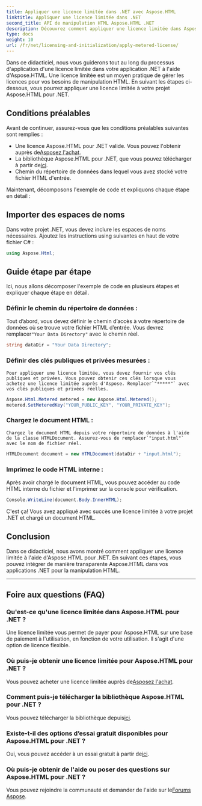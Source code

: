 ```yaml
---
title: Appliquer une licence limitée dans .NET avec Aspose.HTML
linktitle: Appliquer une licence limitée dans .NET
second_title: API de manipulation HTML Aspose.HTML .NET
description: Découvrez comment appliquer une licence limitée dans Aspose.HTML pour .NET. Gérez efficacement vos besoins en manipulation HTML. Commencez maintenant!
type: docs
weight: 10
url: /fr/net/licensing-and-initialization/apply-metered-license/
---
```

Dans ce didacticiel, nous vous guiderons tout au long du processus d'application d'une licence limitée dans votre application .NET à l'aide d'Aspose.HTML. Une licence limitée est un moyen pratique de gérer les licences pour vos besoins de manipulation HTML. En suivant les étapes ci-dessous, vous pourrez appliquer une licence limitée à votre projet Aspose.HTML pour .NET.

## Conditions préalables

Avant de continuer, assurez-vous que les conditions préalables suivantes sont remplies :

-  Une licence Aspose.HTML pour .NET valide. Vous pouvez l'obtenir auprès de[Asposez l'achat](https://purchase.aspose.com/buy).
-  La bibliothèque Aspose.HTML pour .NET, que vous pouvez télécharger à partir de[ici](https://releases.aspose.com/html/net/).
- Chemin du répertoire de données dans lequel vous avez stocké votre fichier HTML d'entrée.

Maintenant, décomposons l'exemple de code et expliquons chaque étape en détail :

## Importer des espaces de noms

Dans votre projet .NET, vous devez inclure les espaces de noms nécessaires. Ajoutez les instructions using suivantes en haut de votre fichier C# :

```csharp
using Aspose.Html;
```

## Guide étape par étape

Ici, nous allons décomposer l'exemple de code en plusieurs étapes et expliquer chaque étape en détail.

### Définir le chemin du répertoire de données :

   Tout d’abord, vous devez définir le chemin d’accès à votre répertoire de données où se trouve votre fichier HTML d’entrée. Vous devrez remplacer`"Your Data Directory"` avec le chemin réel.

   ```csharp
   string dataDir = "Your Data Directory";
   ```

### Définir des clés publiques et privées mesurées :

    Pour appliquer une licence limitée, vous devez fournir vos clés publiques et privées. Vous pouvez obtenir ces clés lorsque vous achetez une licence limitée auprès d'Aspose. Remplacer`"*****"` avec vos clés publiques et privées réelles.

   ```csharp
   Aspose.Html.Metered metered = new Aspose.Html.Metered();
   metered.SetMeteredKey("YOUR_PUBLIC_KEY", "YOUR_PRIVATE_KEY");
   ```

### Chargez le document HTML :

    Chargez le document HTML depuis votre répertoire de données à l'aide de la classe HTMLDocument. Assurez-vous de remplacer`"input.html"` avec le nom de fichier réel.

   ```csharp
   HTMLDocument document = new HTMLDocument(dataDir + "input.html");
   ```

### Imprimez le code HTML interne :

   Après avoir chargé le document HTML, vous pouvez accéder au code HTML interne du fichier et l'imprimer sur la console pour vérification.

   ```csharp
   Console.WriteLine(document.Body.InnerHTML);
   ```

C'est ça! Vous avez appliqué avec succès une licence limitée à votre projet .NET et chargé un document HTML.

## Conclusion

Dans ce didacticiel, nous avons montré comment appliquer une licence limitée à l'aide d'Aspose.HTML pour .NET. En suivant ces étapes, vous pouvez intégrer de manière transparente Aspose.HTML dans vos applications .NET pour la manipulation HTML.

---

## Foire aux questions (FAQ)

### Qu'est-ce qu'une licence limitée dans Aspose.HTML pour .NET ?
Une licence limitée vous permet de payer pour Aspose.HTML sur une base de paiement à l'utilisation, en fonction de votre utilisation. Il s'agit d'une option de licence flexible.

### Où puis-je obtenir une licence limitée pour Aspose.HTML pour .NET ?
 Vous pouvez acheter une licence limitée auprès de[Asposez l'achat](https://purchase.aspose.com/buy).

### Comment puis-je télécharger la bibliothèque Aspose.HTML pour .NET ?
 Vous pouvez télécharger la bibliothèque depuis[ici](https://releases.aspose.com/html/net/).

### Existe-t-il des options d’essai gratuit disponibles pour Aspose.HTML pour .NET ?
 Oui, vous pouvez accéder à un essai gratuit à partir de[ici](https://releases.aspose.com/).

### Où puis-je obtenir de l'aide ou poser des questions sur Aspose.HTML pour .NET ?
 Vous pouvez rejoindre la communauté et demander de l'aide sur le[Forums Aspose](https://forum.aspose.com/).